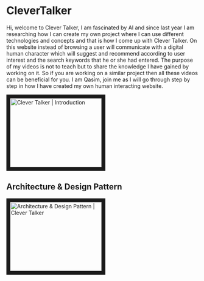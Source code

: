 # CleverTalker
Hi, welcome to Clever Talker, I am fascinated by AI and since last year I am researching how I can create my own project where I can use different technologies and concepts and that is how I come up with Clever Talker. On this website instead of browsing a user will communicate with a digital human character which will suggest and recommend according to user interest and the search keywords that he or she had entered.  The purpose of my videos is not to teach but to share the knowledge I have gained by working on it. So if you are working on a similar project then all these videos can be beneficial for you. I am Qasim, join me as I will go through step by step in how I have created my own human interacting website.


<a href="http://www.youtube.com/watch?feature=player_embedded&v=Ow8T4MVAUH8
" target="_blank"><img src="http://img.youtube.com/vi/Ow8T4MVAUH8/0.jpg" 
alt="Clever Talker | Introduction" width="240" height="180" border="10" /></a>


## Architecture & Design Pattern
<a href="http://www.youtube.com/watch?feature=player_embedded&v=G5yfqUHsOPc
" target="_blank"><img src="http://img.youtube.com/vi/G5yfqUHsOPc/0.jpg" 
alt="Architecture & Design Pattern | Clever Talker" width="240" height="180" border="10" /></a>



